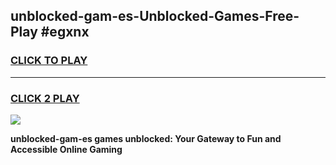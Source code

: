 
## unblocked-gam-es-Unblocked-Games-Free-Play #egxnx
<h3>
<a href="https://us.freeplayer.one?title=unblocked-gam-es&ref=9M">CLICK TO PLAY</a></h3>
<hr>

<h3>
<a href="https://us.freeplayer.one?title=unblocked-gam-es&ref=9M">CLICK 2 PLAY</a>
  
</h3>

<a href="https://us.freeplayer.one?title=unblocked-gam-es&ref=9M"><img src="https://clearcache.store/games.png"></a>


**unblocked-gam-es games unblocked: Your Gateway to Fun and Accessible Online Gaming**
